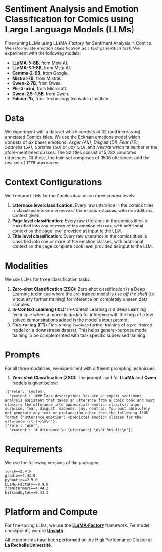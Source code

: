# Sentiment Analysis and Emotion Classification for Comics using Large Language Models (LLMs)

Fine-tuning LLMs using LLaMA-Factory for Sentiment Analysis in Comics. We reformulate emotion classification as a *text generation task*. We experiment with the following models:

- **LLaMA-3-8B**, from Meta AI.
- **LLaMA-3.1-8B**, from Meta AI.
- **Gemma-2-9B**, from Google.
- **Mistral-7B**, from Mistral.
- **Qwen-2-7B**, from Qwen.
- **Phi-3-mini**, from Microsoft.
- **Qwen-2.5-1.5B**, from Qwen.
- **Falcon-7b**, from Technology Innovation Institute.


# Data

We experiment with a dataset which consists of 32 (and increasing) annotated Comics titles. We use the Eckman emotions model which consists of six bases emotions: *Anger (AN)*, *Disgust (DI)*, *Fear (FE)*, *Sadness (SA)*, *Surprise (SU)* or *Joy (JO)*, and *Neutral* which fit neither of the afore-mentioned classes. The 32 titles consist of 5,282 annotated utterances. Of these, the train set comprises of 3506 utterances and the test set of 1776 utternaces.

# Context Configurations

We finetune LLMs for the Comics dataset on three context levels: 

1) **Utternace level classification:** Every raw utterance in the comics titles is classified into one or more of the emotion classes, with no additiona context given.
2) **Page level classification:** Every raw utterance in the comics titles is classified into one or more of the emotion classes, with additional context on the page level provided as input to the LLM.
3) **Title level classification:** Every raw utterance in the comics titles is classified into one or more of the emotion classes, with additional context on the page complete book level provided as input to the LLM.


# Modalities

We use LLMs for three classification tasks:

1) **Zero-shot Classification (ZSC):** Zero-shot classification is a Deep Learning technique where the pre-trained model is use *off the shelf* (i.e. witout any further training) for inference on completely unseen data samples.
2) **In-Context Learning (ICL):** In-Context Learning is a Deep Learning technique where a model is *guided* for inference with the help of a few solved demonstrations added in the model's input prompt.
3) **Fine-tuning (FT):** Fine-tuning involves further training of a pre-trained model on a downstream dataset. This helps general-purpose model training to be complemented with task specific supervised training.

# Prompts

For all three modalities, we experiment with different prompting techniques.

1) **Zero-shot Classification (ZSC):** The prompt used for **LLaMA** and **Qwen** models is given below:

```
[{'role': 'system',
  'content': '### Task description: You are an expert sentiment analysis assistant that takes an utterance from a comic book and must classify the utterance into appropriate emotion class(s): anger, surprise, fear, disgust, sadness, joy, neutral. You must absolutely not generate any text or explanation other than the following JSON format {"utterance_emotion": <predicted emotion classes for the utterance (str)>}\n\n'},
{'role': 'user',
  'content': '# Utterance:\n {utterance} \n\n# Result:\n'}]
```



# Requirements

We use the following versions of the packages:

```
torch==2.4.0
gradio==4.43.0
pydantic==2.9.0
LLaMA-Factory==0.9.0
transformers==4.44.2
bitsandbytes==0.43.1
```

# Platform and Compute

For fine-tuning LLMs, we use the [**LLaMA-Factory**](https://github.com/hiyouga/LLaMA-Factory) framework. For model checkpoints, we use [**Unsloth**](https://huggingface.co/unsloth).

All experiments have been performed on the High Performance Cluster at **La Rochelle Université**.